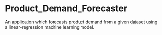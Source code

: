 # Product_Demand_Forecaster
An application which forecasts product demand from a given dataset using a linear-regression machine learning model. 
